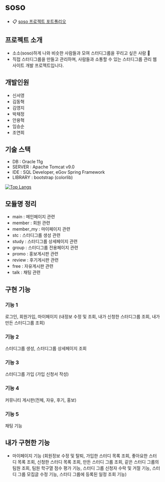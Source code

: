 # soso
+ :clipboard: [soso 프로젝트 포트폴리오](https://drive.google.com/file/d/1NxBLgQ6gKxLWliWhCaOlxdixh80BNVCn/view?usp=sharing)

## 프로젝트 소개
+ 소소(soso)하게 나와 비슷한 사람들과 모여 스터디그룹을 꾸리고 싶은 사람 :wave:
+ 직접 스터디그룹을 만들고 관리하며, 사람들과 소통할 수 있는 스터디그룹 관리 웹사이트 개발 프로젝트입니다.

## 개발인원
+ 신서영
+ 김동혁 
+ 김영지
+ 박채정
+ 안용혁
+ 임승순
+ 조연희

## 기술 스택
+ DB : Oracle 11g
+ SERVER : Apache Tomcat v9.0
+ IDE : SQL Developer, eGov Spring Framework
+ LIBRARY : bootstrap (colorlib)


[![Top Langs](https://github-readme-stats.vercel.app/api/top-langs/?username=ssy2253)](https://github.com/ssy2253/soso/github-readme-stats)

## 모듈명 정리
+ main : 메인페이지 관련
+ member : 회원 관련
+ member_my : 마이페이지 관련
+ stc : 스터디그룹 생성 관련
+ study : 스터디그룹 상세페이지 관련
+ group : 스터디그룹 전용페이지 관련
+ promo : 홍보게시판 관련
+ review : 후기게시판 관련
+ free : 자유게시판 관련
+ talk : 채팅 관련

## 구현 기능
### 기능 1

로그인, 회원가입, 마이페이지 (내정보 수정 및 조회, 내가 신청한 스터디그룹 조회, 내가 만든 스터디그룹 조회)
### 기능 2

스터디그룹 생성, 스터디그룹 상세페이지 조회
### 기능 3

스터디그룹 가입 (가입 신청서 작성)
### 기능 4

커뮤니티 게시판(전체, 자유, 후기, 홍보)
### 기능 5

채팅 기능

## 내가 구현한 기능
+ 마이페이지 기능 (회원정보 수정 및 탈퇴, 가입한 스터디 목록 조회, 좋아요한 스터디 목록 조회, 신청한 스터디 목록 조회, 만든 스터디 그룹 조회, 같은 스터디 그룹의 팀원 조회, 팀원 학구열 점수 평가 기능, 스터디 그룹 신청자 수락 및 거절 기능, 스터디 그룹 모집글 수정 기능, 스터디 그룹에 등록된 일정 조회 기능)
